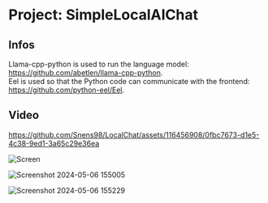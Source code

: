 
# Project: SimpleLocalAIChat  

## Infos  
Llama-cpp-python is used to run the language model: https://github.com/abetlen/llama-cpp-python.  
Eel is used so that the Python code can communicate with the frontend: https://github.com/python-eel/Eel.  

  


## Video   
https://github.com/Snens98/LocalChat/assets/116456908/0fbc7673-d1e5-4c38-9ed1-3a65c29e36ea  


![Screen](https://github.com/Snens98/LocalChat/assets/116456908/cdbb4cca-36cc-4112-945d-6f11a9ae8190)  


![Screenshot 2024-05-06 155005](https://github.com/Snens98/LocalChat/assets/116456908/49be48db-b90f-4f61-99b3-280212ce017f)  


![Screenshot 2024-05-06 155229](https://github.com/Snens98/LocalChat/assets/116456908/77dc35f7-d23c-4395-b05d-035cd64fac9a)  
